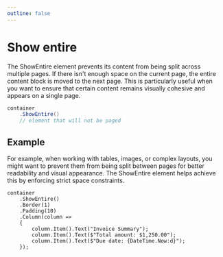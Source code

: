 ```yaml
---
outline: false
---
```



# Show entire

The ShowEntire element prevents its content from being split across multiple pages. 
If there isn't enough space on the current page, the entire content block is moved to the next page. 
This is particularly useful when you want to ensure that certain content remains visually cohesive and appears on a single page.

```c#
container
    .ShowEntire()
    // element that will not be paged
```


## Example

For example, when working with tables, images, or complex layouts, you might want to prevent them from being split between pages for better readability and visual appearance.
The ShowEntire element helps achieve this by enforcing strict space constraints.

```c#{2}
container
    .ShowEntire()
    .Border(1)
    .Padding(10)
    .Column(column =>
    { 
        column.Item().Text("Invoice Summary");
        column.Item().Text($"Total amount: $1,250.00");
        column.Item().Text($"Due date: {DateTime.Now:d}");
    });
```


<!--@include: tip-layout-constraints.md-->
